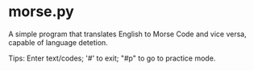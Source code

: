 # morse.py
A simple program that translates English to Morse Code and vice versa, capable of language detetion.

Tips: Enter text/codes; '#' to exit; "#p" to go to practice mode.
